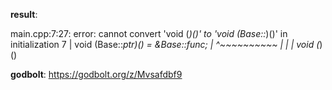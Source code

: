 **result**:
 
main.cpp:7:27: error: cannot convert 'void (*)()' to 'void (Base::*)()' in initialization
    7 |     void (Base::*ptr)() = &Base::func;
      |                           ^~~~~~~~~~~
      |                           |
      |                           void (*)()
 
**godbolt**: https://godbolt.org/z/Mvsafdbf9